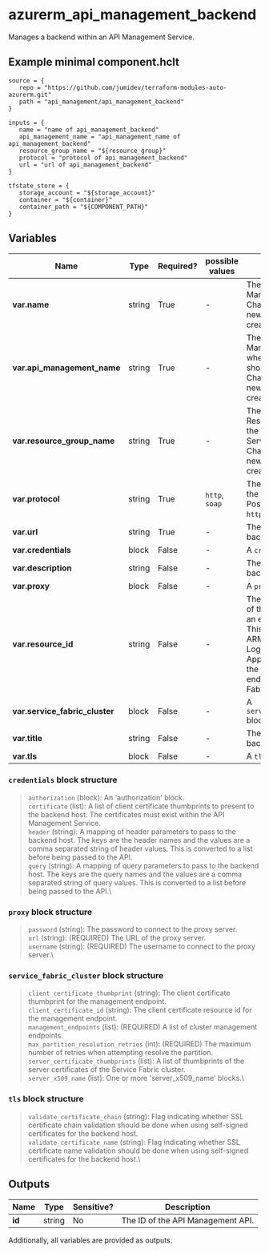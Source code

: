 # azurerm_api_management_backend

Manages a backend within an API Management Service.

## Example minimal component.hclt

```hcl
source = {
   repo = "https://github.com/jumidev/terraform-modules-auto-azurerm.git" 
   path = "api_management/api_management_backend" 
}

inputs = {
   name = "name of api_management_backend" 
   api_management_name = "api_management_name of api_management_backend" 
   resource_group_name = "${resource_group}" 
   protocol = "protocol of api_management_backend" 
   url = "url of api_management_backend" 
}

tfstate_store = {
   storage_account = "${storage_account}" 
   container = "${container}" 
   container_path = "${COMPONENT_PATH}" 
}

```

## Variables

| Name | Type | Required? |  possible values |  Description |
| ---- | ---- | --------- |  ----------- | ----------- |
| **var.name** | string | True | -  |  The name of the API Management backend. Changing this forces a new resource to be created. | 
| **var.api_management_name** | string | True | -  |  The Name of the API Management Service where this backend should be created. Changing this forces a new resource to be created. | 
| **var.resource_group_name** | string | True | -  |  The Name of the Resource Group where the API Management Service exists. Changing this forces a new resource to be created. | 
| **var.protocol** | string | True | `http`, `soap`  |  The protocol used by the backend host. Possible values are `http` or `soap`. | 
| **var.url** | string | True | -  |  The URL of the backend host. | 
| **var.credentials** | block | False | -  |  A `credentials` block. | 
| **var.description** | string | False | -  |  The description of the backend. | 
| **var.proxy** | block | False | -  |  A `proxy` block. | 
| **var.resource_id** | string | False | -  |  The management URI of the backend host in an external system. This URI can be the ARM Resource ID of Logic Apps, Function Apps or API Apps, or the management endpoint of a Service Fabric cluster. | 
| **var.service_fabric_cluster** | block | False | -  |  A `service_fabric_cluster` block. | 
| **var.title** | string | False | -  |  The title of the backend. | 
| **var.tls** | block | False | -  |  A `tls` block. | 

### `credentials` block structure

> `authorization` (block): An 'authorization' block.\
> `certificate` (list): A list of client certificate thumbprints to present to the backend host. The certificates must exist within the API Management Service.\
> `header` (string): A mapping of header parameters to pass to the backend host. The keys are the header names and the values are a comma separated string of header values. This is converted to a list before being passed to the API.\
> `query` (string): A mapping of query parameters to pass to the backend host. The keys are the query names and the values are a comma separated string of query values. This is converted to a list before being passed to the API.\

### `proxy` block structure

> `password` (string): The password to connect to the proxy server.\
> `url` (string): (REQUIRED) The URL of the proxy server.\
> `username` (string): (REQUIRED) The username to connect to the proxy server.\

### `service_fabric_cluster` block structure

> `client_certificate_thumbprint` (string): The client certificate thumbprint for the management endpoint.\
> `client_certificate_id` (string): The client certificate resource id for the management endpoint.\
> `management_endpoints` (list): (REQUIRED) A list of cluster management endpoints.\
> `max_partition_resolution_retries` (int): (REQUIRED) The maximum number of retries when attempting resolve the partition.\
> `server_certificate_thumbprints` (list): A list of thumbprints of the server certificates of the Service Fabric cluster.\
> `server_x509_name` (list): One or more 'server_x509_name' blocks.\

### `tls` block structure

> `validate_certificate_chain` (string): Flag indicating whether SSL certificate chain validation should be done when using self-signed certificates for the backend host.\
> `validate_certificate_name` (string): Flag indicating whether SSL certificate name validation should be done when using self-signed certificates for the backend host.\



## Outputs

| Name | Type | Sensitive? | Description |
| ---- | ---- | --------- | --------- |
| **id** | string | No  | The ID of the API Management API. | 

Additionally, all variables are provided as outputs.
